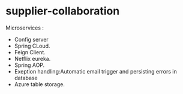 # supplier-collaboration

Microservices :
* Config server
* Spring CLoud.
* Feign Client.
* Netflix eureka.
* Spring AOP.
* Exeption handling:Automatic email trigger and persisting errors in database
* Azure table storage.
